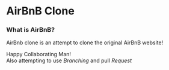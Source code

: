 <h1> AirBnB Clone </h1>
<h3><p> What is AirBnB?</p></h3>
<p>     AirBnb clone is an attempt to clone the original AirBnB website! </p>
<p>     Happy Collaborating Man! <br/> Also attempting to use <i>Branching</i> and pull <i>Request</i> </p>
